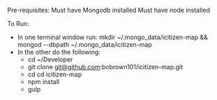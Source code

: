 Pre-requisites:
Must have Mongodb installed
Must have node installed

To Run:
- In one terminal window run: mkdir ~/.mongo_data/icitizen-map && mongod --dbpath ~/.mongo_data/icitizen-map
- In the other do the following:
    - cd ~/Developer
    - git clone git@github.com:bobrown101/icitizen-map.git
    - cd cd icitizen-map
    - npm install
    - gulp